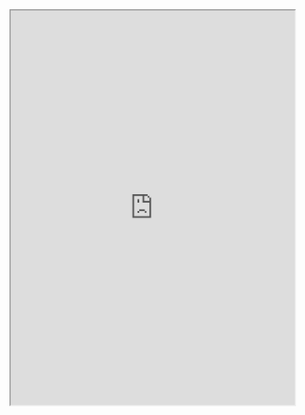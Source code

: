 <iframe
   height = 700
   width = 100%
   padding = 0 
   margins = 0 
   src="https://www.herebetaverns.com/character-generator"></iframe>
  